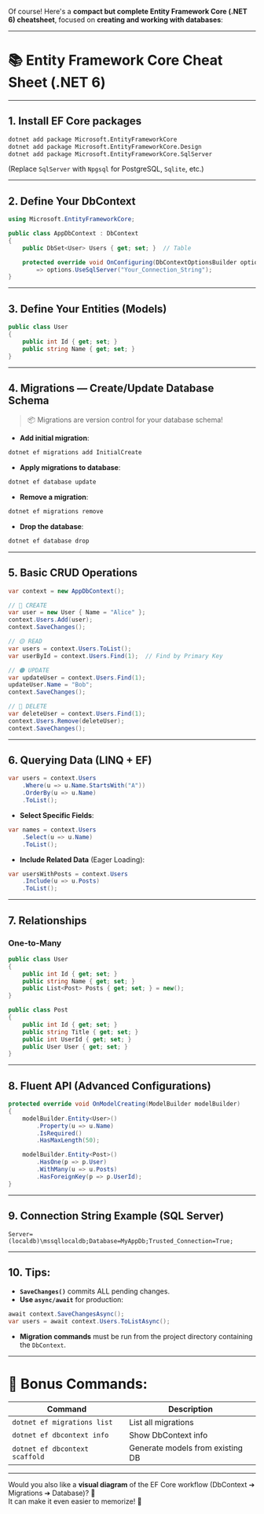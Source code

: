 Of course! Here's a **compact but complete Entity Framework Core (.NET 6) cheatsheet**, focused on **creating and working with databases**:

---

# 📚 Entity Framework Core Cheat Sheet (.NET 6)

---

## 1. Install EF Core packages

```bash
dotnet add package Microsoft.EntityFrameworkCore
dotnet add package Microsoft.EntityFrameworkCore.Design
dotnet add package Microsoft.EntityFrameworkCore.SqlServer
```

(Replace `SqlServer` with `Npgsql` for PostgreSQL, `Sqlite`, etc.)

---

## 2. Define Your **DbContext**

```csharp
using Microsoft.EntityFrameworkCore;

public class AppDbContext : DbContext
{
    public DbSet<User> Users { get; set; }  // Table

    protected override void OnConfiguring(DbContextOptionsBuilder options)
        => options.UseSqlServer("Your_Connection_String");
}
```

---

## 3. Define Your **Entities (Models)**

```csharp
public class User
{
    public int Id { get; set; }
    public string Name { get; set; }
}
```

---

## 4. Migrations — **Create/Update Database Schema**

> 📦 Migrations are version control for your database schema!

- **Add initial migration**:

```bash
dotnet ef migrations add InitialCreate
```

- **Apply migrations to database**:

```bash
dotnet ef database update
```

- **Remove a migration**:

```bash
dotnet ef migrations remove
```

- **Drop the database**:

```bash
dotnet ef database drop
```

---

## 5. Basic **CRUD** Operations

```csharp
var context = new AppDbContext();

// 🔵 CREATE
var user = new User { Name = "Alice" };
context.Users.Add(user);
context.SaveChanges();

// 🟡 READ
var users = context.Users.ToList();
var userById = context.Users.Find(1);  // Find by Primary Key

// 🟠 UPDATE
var updateUser = context.Users.Find(1);
updateUser.Name = "Bob";
context.SaveChanges();

// 🔴 DELETE
var deleteUser = context.Users.Find(1);
context.Users.Remove(deleteUser);
context.SaveChanges();
```

---

## 6. **Querying** Data (LINQ + EF)

```csharp
var users = context.Users
    .Where(u => u.Name.StartsWith("A"))
    .OrderBy(u => u.Name)
    .ToList();
```

- **Select Specific Fields**:

```csharp
var names = context.Users
    .Select(u => u.Name)
    .ToList();
```

- **Include Related Data** (Eager Loading):

```csharp
var usersWithPosts = context.Users
    .Include(u => u.Posts)
    .ToList();
```

---

## 7. **Relationships**

### One-to-Many

```csharp
public class User
{
    public int Id { get; set; }
    public string Name { get; set; }
    public List<Post> Posts { get; set; } = new();
}

public class Post
{
    public int Id { get; set; }
    public string Title { get; set; }
    public int UserId { get; set; }
    public User User { get; set; }
}
```

---

## 8. Fluent API (Advanced Configurations)

```csharp
protected override void OnModelCreating(ModelBuilder modelBuilder)
{
    modelBuilder.Entity<User>()
        .Property(u => u.Name)
        .IsRequired()
        .HasMaxLength(50);

    modelBuilder.Entity<Post>()
        .HasOne(p => p.User)
        .WithMany(u => u.Posts)
        .HasForeignKey(p => p.UserId);
}
```

---

## 9. Connection String Example (SQL Server)

```plaintext
Server=(localdb)\mssqllocaldb;Database=MyAppDb;Trusted_Connection=True;
```

---

## 10. Tips:

- **`SaveChanges()`** commits ALL pending changes.
- **Use `async/await`** for production:

```csharp
await context.SaveChangesAsync();
var users = await context.Users.ToListAsync();
```

- **Migration commands** must be run from the project directory containing the `DbContext`.

---

# 🚀 Bonus Commands:

| Command                               | Description                       |
|---------------------------------------|-----------------------------------|
| `dotnet ef migrations list`           | List all migrations              |
| `dotnet ef dbcontext info`            | Show DbContext info              |
| `dotnet ef dbcontext scaffold`        | Generate models from existing DB |

---

Would you also like a **visual diagram** of the EF Core workflow (DbContext ➔ Migrations ➔ Database)? 🎨  
It can make it even easier to memorize! 🚀